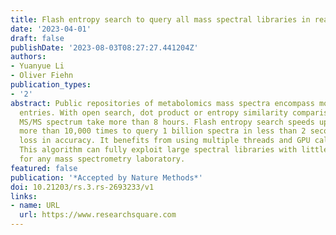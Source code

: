 ```yaml
---
title: Flash entropy search to query all mass spectral libraries in real time
date: '2023-04-01'
draft: false
publishDate: '2023-08-03T08:27:27.441204Z'
authors:
- Yuanyue Li
- Oliver Fiehn
publication_types:
- '2'
abstract: Public repositories of metabolomics mass spectra encompass more than 1 billion
  entries. With open search, dot product or entropy similarity comparisons of a single
  MS/MS spectrum take more than 8 hours. Flash entropy search speeds up calculations
  more than 10,000 times to query 1 billion spectra in less than 2 seconds, without
  loss in accuracy. It benefits from using multiple threads and GPU calculations.
  This algorithm can fully exploit large spectral libraries with little memory overhead
  for any mass spectrometry laboratory.
featured: false
publication: '*Accepted by Nature Methods*'
doi: 10.21203/rs.3.rs-2693233/v1
links:
- name: URL
  url: https://www.researchsquare.com
---
```


